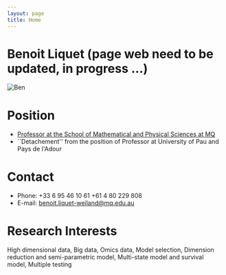 ```yaml
---
layout: page
title: Home
---
```


# Benoit Liquet (page web need to be updated, in progress ...)

<img src="https://benoit-liquet.github.io/Resume/benoit.png" alt="Ben">


# Position
- [Professor at the School of Mathematical and Physical Sciences at MQ](https://researchers.mq.edu.au/en/persons/benoit-liquet-weiland)
- ``Detachement'' from the position of Professor at University of Pau and Pays de l'Adour

# Contact 

- Phone: +33 6 95 46 10 61 +61 4 80 229 808 
- E-mail: benoit.liquet-weiland@mq.edu.au

# Research Interests
High dimensional data, Big data, Omics data, Model selection, Dimension reduction and semi-parametric model, Multi-state model and survival model, Multiple testing
